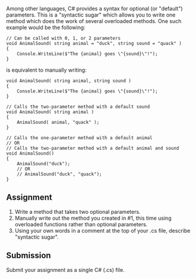 Among other languages, C# provides a syntax for optional (or "default") parameters. This is a "syntactic sugar" which allows you to write one method which does the work of several overloaded methods. One such example would be the following:

```
// Can be called with 0, 1, or 2 parameters
void AnimalSound( string animal = "duck", string sound = "quack" )
{
    Console.WriteLine($"The {animal} goes \"{sound}\"!");
}
```

is equivalent to manually writing:

```
void AnimalSound( string animal, string sound )
{
    Console.WriteLine($"The {animal} goes \"{sound}\"!");
}

// Calls the two-parameter method with a default sound
void AnimalSound( string animal )
{
    AnimalSound( animal, "quack" );
}

// Calls the one-parameter method with a default animal
// OR
// Calls the two-parameter method with a default animal and sound
void AnimalSound()
{
    AnimalSound("duck");
    // OR
    // AnimalSound("duck", "quack");
}
```

## Assignment

1. Write a method that takes two optional parameters.
2. Manually write out the method you created in #1, this time using overloaded functions rather than optional parameters.
3. Using your own words in a comment at the top of your .cs file, describe "syntactic sugar".

## Submission

Submit your assignment as a single C# (.cs) file.